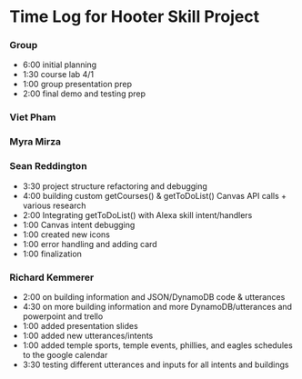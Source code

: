 # Time Log for Hooter Skill Project

### Group
  - 6:00 initial planning
  - 1:30 course lab 4/1
  - 1:00 group presentation prep
  - 2:00 final demo and testing prep
  
### Viet Pham


### Myra Mirza


### Sean Reddington
  - 3:30 project structure refactoring and debugging
  - 4:00 building custom getCourses() & getToDoList() Canvas API calls + various research
  - 2:00 Integrating getToDoList() with Alexa skill intent/handlers
  - 1:00 Canvas intent debugging
  - 1:00 created new icons
  - 1:00 error handling and adding card
  - 1:00 finalization

### Richard Kemmerer
  - 2:00 on building information and JSON/DynamoDB code & utterances
  - 4:30 on more building information and more DynamoDB/utterances and powerpoint and trello
  - 1:00 added presentation slides
  - 1:00 added new utterances/intents
  - 1:00 added temple sports, temple events, phillies, and eagles schedules to the google calendar
  - 3:30 testing different utterances and inputs for all intents and buildings
